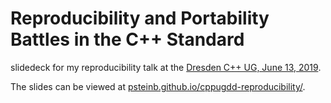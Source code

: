 # Reproducibility and Portability Battles in the C++ Standard

slidedeck for my reproducibility talk at the [Dresden C++ UG, June 13, 2019](http://cpp-ug-dresden.blogspot.com/2019/05/june-talk-peter-steinbach.html).

The slides can be viewed at [psteinb.github.io/cppugdd-reproducibility/](https://psteinb.github.io/cppugdd-reproducibility/).
